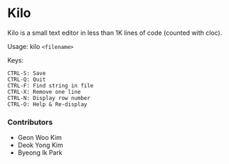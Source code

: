 Kilo
===

Kilo is a small text editor in less than 1K lines of code (counted with cloc).

Usage: kilo `<filename>`

Keys:

    CTRL-S: Save
    CTRL-Q: Quit
    CTRL-F: Find string in file
    CTRL-X: Remove one line
    CTRL-N: Display row number
    CTRL-O: Help & Re-display

<h3> Contributors </h3>
<ul>
	<li> Geon Woo Kim </li>
	<li> Deok Yong Kim </li>
	<li> Byeong Ik Park </li>
</ul>
